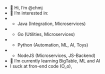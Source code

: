 - 👋 Hi, I’m @chmj
- 👀 I’m interested in:
- - Java (Integration, Microservices)
- - Go (Utilities, Microservices)
- - Python (Automation, ML, AI, Toys)
- - NodeJS (Microservices, JS-Backend)
- 🌱 I’m currently learning BigTable, ML and AI
- I suck at fron-end code (O_o),

<!---
chmj/chmj is a ✨ special ✨ repository because its `README.md` (this file) appears on your GitHub profile.
You can click the Preview link to take a look at your changes.
--->
